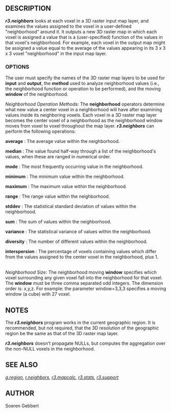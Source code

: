 ## DESCRIPTION

***r3.neighbors*** looks at each voxel in a 3D raster input map layer,
and examines the values assigned to the voxel in a user-defined
\"neighborhood\" around it. It outputs a new 3D raster map in which each
voxel is assigned a value that is a (user-specified) function of the
values in that voxel\'s neighborhood. For example, each voxel in the
output map might be assigned a value equal to the average of the values
appearing in its 3 x 3 x 3 voxel \"neighborhood\" in the input map
layer.

### OPTIONS

The user must specify the names of the 3D raster map layers to be used
for **input** and **output**, the **method** used to analyze
neighborhood values (i.e., the neighborhood function or operation to be
performed), and the moving **window** of the neighborhood.

*Neighborhood Operation Methods:* The **neighborhood** operators
determine what new value a center voxel in a neighborhood will have
after examining values inside its neighboring voxels. Each voxel in a 3D
raster map layer becomes the center voxel of a neighborhood as the
neighborhood window moves from voxel to voxel throughout the map layer.
***r3.neighbors*** can perform the following operations:

**average**
:   The average value within the neighborhood.

**median**
:   The value found half-way through a list of the neighborhood\'s
    values, when these are ranged in numerical order.

**mode**
:   The most frequently occurring value in the neighborhood.

**minimum**
:   The minimum value within the neighborhood.

**maximum**
:   The maximum value within the neighborhood.

**range**
:   The range value within the neighborhood.

**stddev**
:   The statistical standard deviation of values within the
    neighborhood.

**sum**
:   The sum of values within the neighborhood.

**variance**
:   The statistical variance of values within the neighborhood.

**diversity**
:   The number of different values within the neighborhood.

**interspersion**
:   The percentage of voxels containing values which differ from the
    values assigned to the center voxel in the neighborhood, plus 1.

\
*Neighborhood Size:* The neighborhood moving **window** specifies which
voxel surrounding any given voxel fall into the neighborhood for that
voxel. The **window** must be three comma separated odd integers. The
dimension order is: x,y,z. For example: the parameter window=3,3,3
specifies a moving window (a cube) with 27 voxel.

## NOTES

The ***r3.neighbors*** program works in the current geographic region.
It is recommended, but not required, that the 3D resolution of the
geographic region be the same as that of the 3D raster map layer.

***r3.neighbors*** doesn\'t propagate NULLs, but computes the
aggregation over the non-NULL voxels in the neighborhood.

## SEE ALSO

*[g.region](g.region.html), [r.neighbors](r.neighbors.html),
[r3.mapcalc](r3.mapcalc.html), [r3.stats](r3.stats.html),
[r3.support](r3.support.html)*

## AUTHOR

Soeren Gebbert
